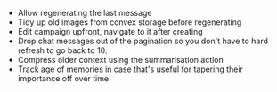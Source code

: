 
- Allow regenerating the last message
- Tidy up old images from convex storage before regenerating
- Edit campaign upfront, navigate to it after creating
- Drop chat messages out of the pagination so you don't have to hard refresh to go back to 10.
- Compress older context using the summarisation action
- Track age of memories in case that's useful for tapering their importance off over time
